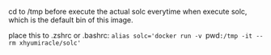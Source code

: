 cd to /tmp before execute the actual solc everytime when execute solc, which is the default bin of this image.

place this to .zshrc or .bashrc:
`alias solc='docker run -v `pwd`:/tmp -it --rm xhyumiracle/solc'`
